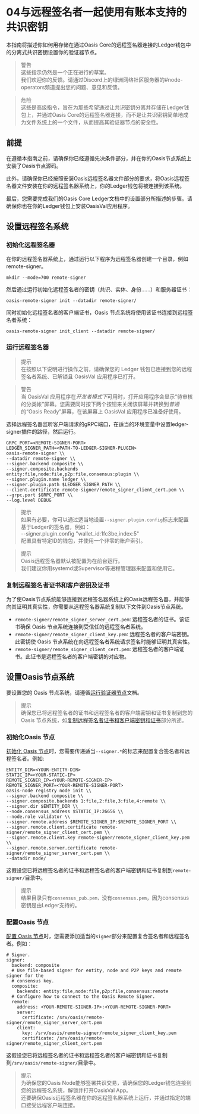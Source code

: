 # 04与远程签名者一起使用有账本支持的共识密钥

本指南将描述你如何用存储在通过Oasis Core的远程签名器连接的Ledger钱包中的分离式共识密钥设置你的验证器节点。

> 警告  
这些指示仍然是一个正在进行的草案。  
我们欢迎你的反馈。请通过Discord上的绿洲网络社区服务器的#node-operators频道提出您的问题、意见和反馈。

> 危险  
这些是高级指令，旨在为那些希望通过让共识密钥分离并存储在Ledger钱包上，并通过Oasis Core的远程签名器连接，而不是让共识密钥简单地成为文件系统上的一个文件，从而提高其验证器节点的安全性。

## 前提

在遵循本指南之前，请确保你已经遵循先决条件部分，并在你的Oasis节点系统上安装了Oasis节点源码。

此外，请确保你已经按照安装Oasis远程签名器文件部分的要求，将Oasis远程签名器文件安装在你的远程签名器系统上，你的Ledger钱包将被连接到该系统。

最后，您需要完成我们的Oasis Core Ledger文档中的设置部分所描述的步骤。请确保你也在你的Ledger钱包上安装OasisVal应用程序。

## 设置远程签名系统

### 初始化远程签名器

在你的远程签名器系统上，通过运行以下程序为远程签名器创建一个目录，例如 remote-signer。

```
mkdir --mode=700 remote-signer

```

然后通过运行初始化远程签名者的密钥（共识、实体、身份......）和服务器证书：

```
oasis-remote-signer init --datadir remote-signer/

```

同时初始化远程签名者的客户端证书，Oasis 节点系统将使用该证书连接到远程签名者系统：

```
oasis-remote-signer init_client --datadir remote-signer/

```

### 运行远程签名器

> 提示  
在按照以下说明进行操作之前，请确保您的 Ledger 钱包已连接到您的远程签名者系统、已解锁且 OasisVal 应用程序已打开。

> 警告  
当 OasisVal 应用程序在*开发者模式下*可用时，打开应用程序会显示“待审核的分类帐”屏幕。您需要同时按下两个按钮来关闭该屏幕并转换到*普通*的“Oasis Ready”屏幕，在该屏幕上 OasisVal 应用程序已准备好使用。

选择远程签名器监听客户端请求的gRPC端口，在适当的环境变量中设置ledger-signer插件的路径，然后运行。

```
GRPC_PORT=<REMOTE-SIGNER-PORT>
LEDGER_SIGNER_PATH=<PATH-TO-LEDGER-SIGNER-PLUGIN>
oasis-remote-signer \\
--datadir remote-signer \\
--signer.backend composite \\
--signer.composite.backends entity:file,node:file,p2p:file,consensus:plugin \\
--signer.plugin.name ledger \\
--signer.plugin.path $LEDGER_SIGNER_PATH \\
--client.certificate remote-signer/remote_signer_client_cert.pem \\
--grpc.port $GRPC_PORT \\
--log.level DEBUG

```

> 提示  
如果有必要，你可以通过适当地设置`--signer.plugin.config`标志来配置基于Ledger的签名器，例如：  
--signer.plugin.config "wallet_id:1fc3be,index:5"  
配置具有特定ID的钱包，并使用一个非零的账户索引。

> 提示  
Oasis远程签名器默认被配置为在前台运行。  
我们建议你用systemd或Supervisor等进程管理器来配置和使用它。

### 复制远程签名者证书和客户密钥及证书

为了使Oasis节点系统能够连接到远程签名器系统上的Oasis远程签名器，并能够向其证明其真实性，你需要从远程签名器系统复制以下文件到Oasis节点系统。

- `remote-signer/remote_signer_server_cert.pem`: 远程签名者的证书。该证书确保 Oasis 节点系统连接到受信任的远程签名者系统。
- `remote-signer/remote_signer_client_key.pem`: 远程签名者的客户端密钥。此密钥使 Oasis 节点系统在向远程签名者系统请求签名时能够证明其真实性。
- `remote-signer/remote_signer_client_cert.pem`: 远程签名者的客户端证书。此证书是远程签名者的客户端密钥的对应物。

## 设置Oasis节点系统

要设置您的 Oasis 节点系统，请遵循[运行验证器节点](https://docs.oasis.dev/general/run-a-node/set-up-your-node/run-validator)文档。

> 提示  
确保您已将远程签名者的证书和远程签名者的客户端密钥和证书复制到您的 Oasis 节点系统，如[复制远程签名者证书和客户端密钥和证书](https://docs.oasis.dev/general/run-a-node/advanced/using-ledger-backed-consensus-key-with-a-remote-signer#copy-remote-signer-certificate-and-client-key-and-certificate)部分所述。

### 初始化Oasis 节点

[初始化 Oasis 节点](https://docs.oasis.dev/general/run-a-node/set-up-your-node/run-validator#initializing-a-node)时，您需要传递适当`--signer.*`的标志来配置复合签名者和远程签名者。例如:

```
ENTITY_DIR=<YOUR-ENTITY-DIR>
STATIC_IP=<YOUR-STATIC-IP>
REMOTE_SIGNER_IP=<YOUR-REMOTE-SIGNER-IP>
REMOTE_SIGNER_PORT=<YOUR-REMOTE-SIGNER-PORT>
oasis-node registry node init \\
--signer.backend composite \\
--signer.composite.backends 1:file,2:file,3:file,4:remote \\
--signer.dir $ENTITY_DIR \\
--node.consensus_address $STATIC_IP:26656 \\
--node.role validator \\
--signer.remote.address $REMOTE_SIGNER_IP:$REMOTE_SIGNER_PORT \\
--signer.remote.client.certificate remote-signer/remote_signer_client_cert.pem \\
--signer.remote.client.key remote-signer/remote_signer_client_key.pem \\
--signer.remote.server.certificate remote-signer/remote_signer_server_cert.pem \\
--datadir node/

```

这假设您已将远程签名者的证书和远程签名者的客户端密钥和证书复制到`remote-signer/`目录中。

> 提示  
结果目录只有`consensus_pub.pem，`没有`consensus.pem`，因为consensus密钥是由Ledger支持的。

### 配置Oasis 节点

[配置 Oasis 节点](https://docs.oasis.dev/general/run-a-node/set-up-your-node/run-validator#configuring-the-oasis-node)时，您需要添加适当的`signer`部分来配置复合签名者和远程签名者。例如：

```
# Signer.
signer:
  backend: composite
  # Use file-based signer for entity, node and P2P keys and remote signer for the
  # consensus key.
  composite:
    backends: entity:file,node:file,p2p:file,consensus:remote
  # Configure how to connect to the Oasis Remote Signer.
  remote:
    address: <YOUR-REMOTE-SIGNER-IP>:<YOUR-REMOTE-SIGNER-PORT>
    server:
      certificate: /srv/oasis/remote-signer/remote_signer_server_cert.pem
    client:
      key: /srv/oasis/remote-signer/remote_signer_client_key.pem
      certificate: /srv/oasis/remote-signer/remote_signer_client_cert.pem

```

这假设您已将远程签名者的证书和远程签名者的客户端密钥和证书复制到`/srv/oasis/remote-signer/`目录中。

> 提示  
为确保您的Oasis Node能够签署共识交易，请确保您的Ledger钱包连接到您的远程签名系统，解锁并打开OasisVal App。  
还要确保Oasis远程签名器在你的远程签名器系统上运行，并通过指定的端口接受远程客户端连接。